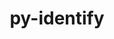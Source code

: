 ---
title: "py-identify"
layout: cache
categories: [package, develop-2023-05-14]
meta: {"versions": ["2.5.5"], "compilers": ["gcc@=11.1.0"], "oss": ["ubuntu20.04"], "platforms": ["linux"], "targets": ["ppc64le", "x86_64_v3"], "stacks": ["data-vis-sdk", "e4s", "e4s-power", "root"], "num_specs": 5, "num_specs_by_stack": {"root": 5, "e4s-power": 2, "e4s": 1, "data-vis-sdk": 2}}
spec_details: [{"hash": "yfqsbeuxffia2zfusqaalwshiydiqaxq", "compiler": "gcc@=11.1.0", "versions": ["2.5.5"], "os": "ubuntu20.04", "platform": "linux", "target": "ppc64le", "variants": ["build_system=python_pip"], "stacks": ["root", "e4s-power"], "size": "-", "tarball": "https://binaries.spack.io/develop-2023-05-14/build_cache/linux-ubuntu20.04-ppc64le/gcc-11.1.0/py-identify-2.5.5/linux-ubuntu20.04-ppc64le-gcc-11.1.0-py-identify-2.5.5-yfqsbeuxffia2zfusqaalwshiydiqaxq.spack"}, {"hash": "wciuk3ttgnvehcjxrg7obde6nmqulbbi", "compiler": "gcc@=11.1.0", "versions": ["2.5.5"], "os": "ubuntu20.04", "platform": "linux", "target": "x86_64_v3", "variants": ["build_system=python_pip"], "stacks": ["root", "e4s"], "size": "-", "tarball": "https://binaries.spack.io/develop-2023-05-14/build_cache/linux-ubuntu20.04-x86_64_v3/gcc-11.1.0/py-identify-2.5.5/linux-ubuntu20.04-x86_64_v3-gcc-11.1.0-py-identify-2.5.5-wciuk3ttgnvehcjxrg7obde6nmqulbbi.spack"}, {"hash": "rb2n53ieliujdephti7vmrduzwdczela", "compiler": "gcc@=11.1.0", "versions": ["2.5.5"], "os": "ubuntu20.04", "platform": "linux", "target": "x86_64_v3", "variants": ["build_system=python_pip"], "stacks": ["data-vis-sdk", "root"], "size": "-", "tarball": "https://binaries.spack.io/develop-2023-05-14/build_cache/linux-ubuntu20.04-x86_64_v3/gcc-11.1.0/py-identify-2.5.5/linux-ubuntu20.04-x86_64_v3-gcc-11.1.0-py-identify-2.5.5-rb2n53ieliujdephti7vmrduzwdczela.spack"}, {"hash": "hxllnzwvztzzjifubeadbs756vv3z22s", "compiler": "gcc@=11.1.0", "versions": ["2.5.5"], "os": "ubuntu20.04", "platform": "linux", "target": "x86_64_v3", "variants": ["build_system=python_pip"], "stacks": ["data-vis-sdk", "root"], "size": "-", "tarball": "https://binaries.spack.io/develop-2023-05-14/build_cache/linux-ubuntu20.04-x86_64_v3/gcc-11.1.0/py-identify-2.5.5/linux-ubuntu20.04-x86_64_v3-gcc-11.1.0-py-identify-2.5.5-hxllnzwvztzzjifubeadbs756vv3z22s.spack"}, {"hash": "dhywamlwttqd6rhtqrphikijx2y6dvwk", "compiler": "gcc@=11.1.0", "versions": ["2.5.5"], "os": "ubuntu20.04", "platform": "linux", "target": "ppc64le", "variants": ["build_system=python_pip"], "stacks": ["root", "e4s-power"], "size": "-", "tarball": "https://binaries.spack.io/develop-2023-05-14/build_cache/linux-ubuntu20.04-ppc64le/gcc-11.1.0/py-identify-2.5.5/linux-ubuntu20.04-ppc64le-gcc-11.1.0-py-identify-2.5.5-dhywamlwttqd6rhtqrphikijx2y6dvwk.spack"}]
---